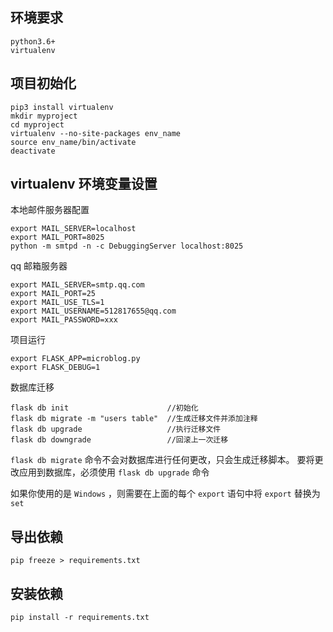## 环境要求
```
python3.6+
virtualenv
```

## 项目初始化

```
pip3 install virtualenv
mkdir myproject
cd myproject
virtualenv --no-site-packages env_name
source env_name/bin/activate
deactivate
```

## virtualenv 环境变量设置

本地邮件服务器配置
```
export MAIL_SERVER=localhost
export MAIL_PORT=8025
python -m smtpd -n -c DebuggingServer localhost:8025
```

qq 邮箱服务器

```
export MAIL_SERVER=smtp.qq.com
export MAIL_PORT=25
export MAIL_USE_TLS=1
export MAIL_USERNAME=512817655@qq.com
export MAIL_PASSWORD=xxx
```

项目运行

```
export FLASK_APP=microblog.py
export FLASK_DEBUG=1
```

数据库迁移

```
flask db init                      //初始化
flask db migrate -m "users table"  //生成迁移文件并添加注释
flask db upgrade                   //执行迁移文件
flask db downgrade                 //回滚上一次迁移
```
`flask db migrate` 命令不会对数据库进行任何更改，只会生成迁移脚本。 要将更改应用到数据库，必须使用 `flask db upgrade` 命令

如果你使用的是 `Windows` ，则需要在上面的每个 `export` 语句中将 `export` 替换为 `set`
## 导出依赖

```
pip freeze > requirements.txt
```

## 安装依赖

```
pip install -r requirements.txt
```


